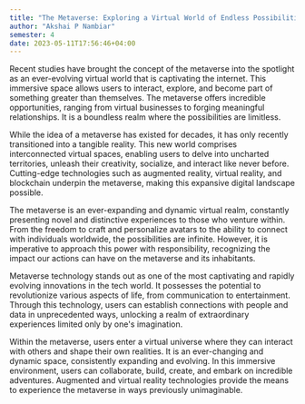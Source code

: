 ```yaml
---
title: "The Metaverse: Exploring a Virtual World of Endless Possibilities"
author: "Akshai P Nambiar"
semester: 4
date: 2023-05-11T17:56:46+04:00
---
```


Recent studies have brought the concept of the metaverse into the spotlight as an ever-evolving virtual world that is captivating the internet. This immersive space allows users to interact, explore, and become part of something greater than themselves. The metaverse offers incredible opportunities, ranging from virtual businesses to forging meaningful relationships. It is a boundless realm where the possibilities are limitless.

While the idea of a metaverse has existed for decades, it has only recently transitioned into a tangible reality. This new world comprises interconnected virtual spaces, enabling users to delve into uncharted territories, unleash their creativity, socialize, and interact like never before. Cutting-edge technologies such as augmented reality, virtual reality, and blockchain underpin the metaverse, making this expansive digital landscape possible.

The metaverse is an ever-expanding and dynamic virtual realm, constantly presenting novel and distinctive experiences to those who venture within. From the freedom to craft and personalize avatars to the ability to connect with individuals worldwide, the possibilities are infinite. However, it is imperative to approach this power with responsibility, recognizing the impact our actions can have on the metaverse and its inhabitants.

Metaverse technology stands out as one of the most captivating and rapidly evolving innovations in the tech world. It possesses the potential to revolutionize various aspects of life, from communication to entertainment. Through this technology, users can establish connections with people and data in unprecedented ways, unlocking a realm of extraordinary experiences limited only by one's imagination.

Within the metaverse, users enter a virtual universe where they can interact with others and shape their own realities. It is an ever-changing and dynamic space, consistently expanding and evolving. In this immersive environment, users can collaborate, build, create, and embark on incredible adventures. Augmented and virtual reality technologies provide the means to experience the metaverse in ways previously unimaginable.
